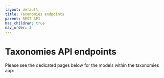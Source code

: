 ```yaml
---
layout: default
title: Taxonomies endpoints
parent: REST API
has_children: true
nav_order: 2
---
```

# Taxonomies API endpoints
Please see the dedicated pages below for the models within the taxonomies app:

